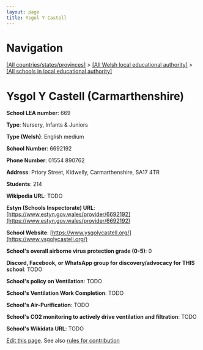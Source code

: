 ```yaml
---
layout: page
title: Ysgol Y Castell
---
```

# Navigation

[[All countries/states/provinces]](../../..) > [[All Welsh local educational authority]](../..) > [[All schools in local educational authority]](..)

# Ysgol Y Castell (Carmarthenshire)

**School LEA number**: 669

**Type**: Nursery, Infants & Juniors

**Type (Welsh)**: English medium

**School Number**: 6692192

**Phone Number**: 01554 890762

**Address**: Priory Street, Kidwelly, Carmarthenshire, SA17 4TR

**Students**: 214

**Wikipedia URL**: TODO

**Estyn (Schools Inspectorate) URL**: [https://www.estyn.gov.wales/provider/6692192](https://www.estyn.gov.wales/provider/6692192)

**School Website**: [https://www.ysgolycastell.org/](https://www.ysgolycastell.org/)

**School's overall airborne virus protection grade (0-5)**: 0

**Discord, Facebook, or WhatsApp group for discovery/advocacy for THIS school**: TODO

**School's policy on Ventilation**: TODO

**School's Ventilation Work Completion**: TODO

**School's Air-Purification**: TODO

**School's CO2 monitoring to actively drive ventilation and filtration**: TODO

**School's Wikidata URL**: TODO




[Edit this page](https://github.com/ventilate-schools/Wales/edit/prif/./Carmarthenshire/Ysgol_Y_Castell.md). See also [rules for contribution](../../../contribution-rules/)